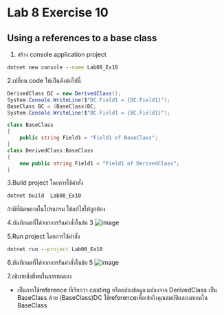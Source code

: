 # Lab 8 Exercise 10

## Using a references to a base class

1. สร้าง console application project

```cmd
dotnet new console --name Lab08_Ex10
```

2.เปลี่ยน code ให้เป็นดังต่อไปนี้

```cs
DerivedClass DC = new DerivedClass();
System.Console.WriteLine($"DC.Field1 = {DC.Field1}");
BaseClass BC = (BaseClass)DC;
System.Console.WriteLine($"BC.Field1 = {BC.Field1}");

class BaseClass
{
    public string Field1 = "Field1 of BaseClass"; 
}
class DerivedClass:BaseClass
{
    new public string Field1 = "Field1 of DerivedClass"; 
}
```

3.Build project โดยการใช้คำสั่ง

```cmd
dotnet build  Lab08_Ex10
```

ถ้ามีที่ผิดพลาดในโปรแกรม ให้แก้ไขให้ถูกต้อง

4.บันทึกผลที่ได้จากการรันคำสั่งในข้อ 3
![image](https://github.com/65030121natthamon/03376836-OOP-2566-Lab-08/assets/144195611/824d1827-3733-4643-9afa-ba082204f074)

5.Run project โดยการใช้คำสั่ง

```cmd
dotnet run --project Lab08_Ex10
```

6.บันทึกผลที่ได้จากการรันคำสั่งในข้อ 5
![image](https://github.com/65030121natthamon/03376836-OOP-2566-Lab-08/assets/144195611/f16aa4fa-84a9-4a19-9520-45da1e2d9b2f)

7.อธิบายสิ่งที่พบในการทดลอง
- เป็นการใช้reference ที่เรียกว่า casting หรือแปลงข้อมูล แปลงจาก DerivedClass เป็น BaseClass ด้วย (BaseClass)DC ใช้referenceเพื่อเข้าถึงคุณสมบัติและเมทอดใน BaseClass
